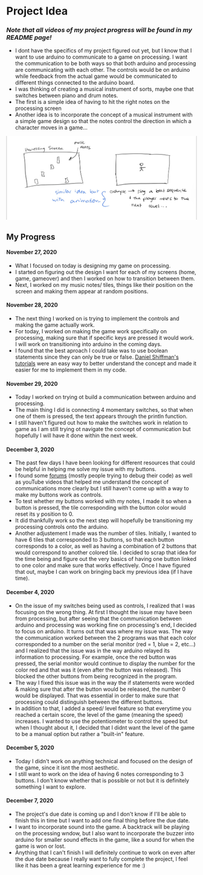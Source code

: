 # Project Idea


### *Note that all videos of my project progress will be found in my README page!*

- I dont have the specifics of my project figured out yet, but I know that I want to use arduino to communicate to a game on processing. I want the communication to be both ways so that both arduino and processing are communicating with each other. The controls would be on arduino while feedback from the actual game would be communicated to different things connected to the arduino board. 
- I was thinking of creating a musical instrument of sorts, maybe one that switches between piano and drum notes.
- The first is a simple idea of having to hit the right notes on the processing screen 
-  Another idea is to incorporate the concept of a musical instrument with a simple game design so that the notes control the direction in which a character moves in a game... 

![](media/ProjectBrainstorm.jpg)


## My Progress

#### November 27, 2020

- What I focused on today is designing my game on processing. 
- I started on figuring out the design I want for each of my screens (home, game, gameover) and then I worked on how to transition between them.
- Next, I worked on my music notes/ tiles, things like their position on the screen and making them appear at random positions.

#### November 28, 2020
- The next thing I worked on is trying to implement the controls and making the game actually work. 
- For today, I worked on making the game work specifically on processing, making sure that if specific keys are pressed it would work. I will work on transitioning into arduino in the coming days.
- I found that the best aproach I could take was to use boolean statements since they can only be true or false. [Daniel Shiffman's tutorials](https://www.youtube.com/watch?v=_NJqfZUQ3i4) were an easy way to better understand the concept and made it easier for me to implement them in my code. 

#### November 29, 2020
- Today I worked on trying ot build a communication between arduino and processing.
- The main thing I did is connecting 4 momentary switches, so that when one of them is pressed, the text appears through the println function.
- I still haven't figured out how to make the switches work in relation to game as I am still trying ot navigate the concept of communication but hopefully I will have it done within the next week. 

#### December 3, 2020
- The past few days I have been looking for different resources that could be helpful in helping me solve my issue with my buttons. 
- I found some [forums](https://forum.processing.org/two/discussion/11076/processing-arduino-buttons) (mostly people trying to debug their code) as well as youTube videos that helped me understand the concept of communications more clearly but I still haven't come up with a way to make my buttons work as controls. 
- To test whether my buttons worked with my notes, I made it so when a button is pressed, the tile corresponding with the button color would reset its y position to 0.
- It did thankfully work so the next step will hopefully be transitioning my processing controls onto the arduino.
- Another adjustement I made was the number of tiles. Initially, I wanted to have 6 tiles that corresponded to 3 buttons, so that each button corresponds to a color, as well as having a combination of 2 buttons that would correspond to another colored tile. I decided to scrap that idea for the time being and figure out the very basics of having one button linked to one color and make sure that works effectively. Once I have figured that out, maybe I can work on bringing back my previous idea (if I have time).

#### December 4, 2020
- On the issue of my switches being used as controls, I realized that I was focusing on the wrong thing. At first I thought the issue may have been from processing, but after seeing that the communication between arduino and processing was working fine on processing's end, I decided to focus on arduino. It turns out that was where my issue was. The way the communication worked between the 2 programs was that each color corresponded to a number on the serial monitor (red = 1, blue = 2, etc...) and I realized that the issue was in the way arduino relayed its information to processing. For example, once the red button was pressed, the serial monitor would continue to display the number for the color red and that was it (even after the button was released). This blocked the other buttons from being recognized in the program. 
- The way I fixed this issue was in the way the if statements were worded & making sure that after the button would be released, the number 0 would be displayed. That was essential in order to make sure that processing could distinguish between the different buttons. 
- In addition to that, I added a speed/ level feature so that everytime you reached a certain score, the level of the game (meaning the speed) increases. I wanted to use the potentiometer to control the speed but when I thought about it, I decided that I didnt want the level of the game to be a manual option but rather a "built-in" feature. 

#### December 5, 2020
- Today I didn't work on anything technical and focused on the design of the game, since it isnt the most aesthetic. 
- I still want to work on the idea of having 6 notes corresponding to 3 buttons. I don't know whether that is possible or not but it is definitely something I want to explore. 

#### December 7, 2020
- The project's due date is coming up and I don't know if I'll be able to finish this in time but I want to add one final thing before the due date.
- I want to incorporate sound into the game. A backtrack will be playing on the processing wndow, but I also want to incorporate the buzzer into arduino for smaller sound effects in the game, like a sound for when the game is won or lost. 
- Anything that I can't finish I will definitely continue to work on even after the due date because I really want to fully complete the project, I feel like it has been a great learning experience for me :)
